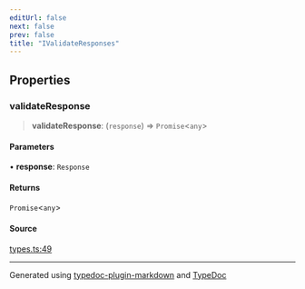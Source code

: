 ```yaml
---
editUrl: false
next: false
prev: false
title: "IValidateResponses"
---
```


## Properties

### validateResponse

> **validateResponse**: (`response`) => `Promise`\<`any`\>

#### Parameters

• **response**: `Response`

#### Returns

`Promise`\<`any`\>

#### Source

[types.ts:49](https://github.com/fostertheweb/spotify-web-sdk/blob/8d95f4b/src/types.ts#L49)

***

Generated using [typedoc-plugin-markdown](https://www.npmjs.com/package/typedoc-plugin-markdown) and [TypeDoc](https://typedoc.org/)
